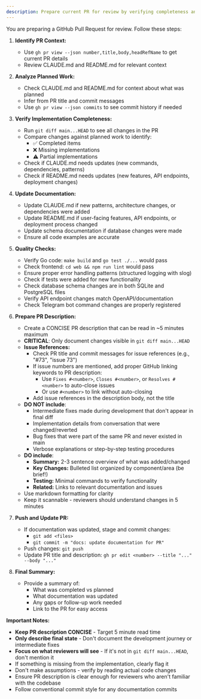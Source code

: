 ```yaml
---
description: Prepare current PR for review by verifying completeness and updating documentation
---
```


You are preparing a GitHub Pull Request for review. Follow these steps:

1. **Identify PR Context:**
   - Use `gh pr view --json number,title,body,headRefName` to get current PR details
   - Review CLAUDE.md and README.md for relevant context

2. **Analyze Planned Work:**
   - Check CLAUDE.md and README.md for context about what was planned
   - Infer from PR title and commit messages
   - Use `gh pr view --json commits` to see commit history if needed

3. **Verify Implementation Completeness:**
   - Run `git diff main...HEAD` to see all changes in the PR
   - Compare changes against planned work to identify:
     - ✅ Completed items
     - ❌ Missing implementations
     - ⚠️  Partial implementations
   - Check if CLAUDE.md needs updates (new commands, dependencies, patterns)
   - Check if README.md needs updates (new features, API endpoints, deployment changes)

4. **Update Documentation:**
   - Update CLAUDE.md if new patterns, architecture changes, or dependencies were added
   - Update README.md if user-facing features, API endpoints, or deployment process changed
   - Update schema documentation if database changes were made
   - Ensure all code examples are accurate

5. **Quality Checks:**
   - Verify Go code: `make build` and `go test ./...` would pass
   - Check frontend: `cd web && npm run lint` would pass
   - Ensure proper error handling patterns (structured logging with slog)
   - Check if tests were added for new functionality
   - Check database schema changes are in both SQLite and PostgreSQL files
   - Verify API endpoint changes match OpenAPI/documentation
   - Check Telegram bot command changes are properly registered

6. **Prepare PR Description:**
   - Create a CONCISE PR description that can be read in ~5 minutes maximum
   - **CRITICAL**: Only document changes visible in `git diff main...HEAD`
   - **Issue References:**
     - Check PR title and commit messages for issue references (e.g., "#73", "issue 73")
     - If issue numbers are mentioned, add proper GitHub linking keywords to PR description:
       - Use `Fixes #<number>`, `Closes #<number>`, or `Resolves #<number>` to auto-close issues
       - Or use `#<number>` to link without auto-closing
     - Add issue references in the description body, not the title
   - **DO NOT include**:
     - Intermediate fixes made during development that don't appear in final diff
     - Implementation details from conversation that were changed/reverted
     - Bug fixes that were part of the same PR and never existed in main
     - Verbose explanations or step-by-step testing procedures
   - **DO include**:
     - **Summary:** 2-3 sentence overview of what was added/changed
     - **Key Changes:** Bulleted list organized by component/area (be brief!)
     - **Testing:** Minimal commands to verify functionality
     - **Related:** Links to relevant documentation and issues
   - Use markdown formatting for clarity
   - Keep it scannable - reviewers should understand changes in 5 minutes

7. **Push and Update PR:**
   - If documentation was updated, stage and commit changes:
     - `git add <files>`
     - `git commit -m "docs: update documentation for PR"`
   - Push changes: `git push`
   - Update PR title and description: `gh pr edit <number> --title "..." --body "..."`

8. **Final Summary:**
   - Provide a summary of:
     - What was completed vs planned
     - What documentation was updated
     - Any gaps or follow-up work needed
     - Link to the PR for easy access

**Important Notes:**
- **Keep PR description CONCISE** - Target 5 minute read time
- **Only describe final state** - Don't document the development journey or intermediate fixes
- **Focus on what reviewers will see** - If it's not in `git diff main...HEAD`, don't mention it
- If something is missing from the implementation, clearly flag it
- Don't make assumptions - verify by reading actual code changes
- Ensure PR description is clear enough for reviewers who aren't familiar with the codebase
- Follow conventional commit style for any documentation commits
